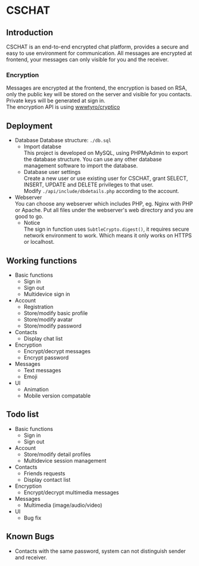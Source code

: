 # CSCHAT
## Introduction
CSCHAT is an end-to-end encrypted chat platform, provides a secure and easy to use environment for communication. All messages are encrypted at frontend, your messages can only visible for you and the receiver.
### Encryption
Messages are encrypted at the frontend, the encryption is based on RSA, only the public key will be stored on the server and visible for you contacts. Private keys will be generated at sign in.  
The encryption API is using [wwwtyro/cryptico](https://github.com/wwwtyro/cryptico)
## Deployment
- Database
  Database structure: `./db.sql`
  - Import databse  
  This project is developed on MySQL, using PHPMyAdmin to export the database structure. You can use any other database management software to import the database.
  - Database user settings  
  Create a new user or use existing user for CSCHAT, grant SELECT, INSERT, UPDATE and DELETE privileges to that user.  
  Modify `./api/include/dbdetails.php` according to the account.
- Webserver  
  You can choose any webserver which includes PHP, eg. Nginx with PHP or Apache. Put all files under the webserver's web directory and you are good to go.
  - Notice  
  The sign in function uses `SubtleCrypto.digest()`, it requires secure network environment to work. Which means it only works on HTTPS or localhost.

## Working functions
- Basic functions
  - Sign in
  - Sign out
  - Multidevice sign in
- Account
  - Registration
  - Store/modify basic profile
  - Store/modify avatar
  - Store/modify password
- Contacts
  - Display chat list
- Encryption
  - Encrypt/decrypt messages
  - Encrypt password
- Messages
  - Text messages
  - Emoji
- UI
  - Animation
  - Mobile version compatable
## Todo list
- Basic functions
  - Sign in
  - Sign out
- Account
  - Store/modify detail profiles
  - Multidevice session management
- Contacts
  - Friends requests
  - Display contact list
- Encryption
  - Encrypt/decrypt multimedia messages
- Messages
  - Multimedia (image/audio/video)
- UI
  - Bug fix
## Known Bugs
- Contacts with the same password, system can not distinguish sender and receiver.